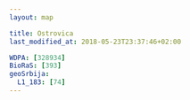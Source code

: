 ```yaml
---
layout: map

title: Ostrovica
last_modified_at: 2018-05-23T23:37:46+02:00

WDPA: [328934]
BioRaS: [393]
geoSrbija:
  L1_183: [74]
---
```


